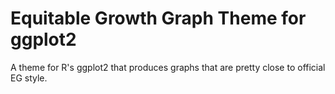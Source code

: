 Equitable Growth Graph Theme for ggplot2
==========

A theme for R's ggplot2 that produces graphs that are pretty close to official EG style.
